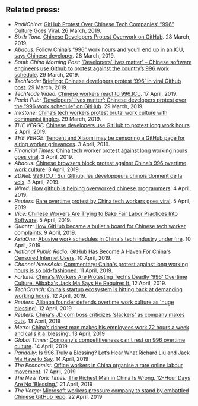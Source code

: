Related press:
---

* *RadiiChina:* [GitHub Protest Over Chinese Tech Companies’ “996” Culture Goes Viral](https://radiichina.com/github-protest-chinese-tech-996/). 26 March, 2019.
* *Sixth Tone:* [Chinese Developers Protest Overwork on GitHub](https://www.sixthtone.com/news/1003771/chinese-developers-protest-overwork-on-github). 28 March, 2019.
* *Abacus:*  [Follow China’s “996” work hours and you’ll end up in an ICU, says Chinese developer](https://www.abacusnews.com/digital-life/follow-chinas-996-work-hours-and-youll-end-icu-says-chinese-developer/article/3003702). 28 March, 2019.
* *South China Morning Post:* [‘Developers’ lives matter’ – Chinese software engineers use Github to protest against the country’s 996 work schedule](https://www.scmp.com/tech/start-ups/article/3003691/developers-lives-matter-chinese-software-engineers-use-github). 29 March, 2019.
* *TechNode:*  [Briefing: Chinese developers protest ‘996’ in viral Github post](https://technode.com/2019/03/29/briefing-chinese-developers-protest-996-in-viral-github-post/). 29 March, 2019.
* *TechNode Video:*  [Chinese workers react to 996.ICU](https://www.youtube.com/watch?v=kz5PntzynZU). 17 April, 2019.
* *Packt Pub:*  [‘Developers’ lives matter’: Chinese developers protest over the “996 work schedule” on GitHub](https://hub.packtpub.com/developers-lives-matter-chinese-developers-protest-over-the-996-work-schedule-on-github/). 29 March, 2019.
* *Inkstone:*  [China’s tech workers protest brutal work culture with communist jingles](https://www.inkstonenews.com/tech/china-tech-workers-protest-996-working-schedule-github/article/3003800). 29 March, 2019.
* *THE VERGE:* [Chinese developers use GitHub to protest long work hours](https://www.theverge.com/2019/4/2/18291035/chinese-developers-github-protest-long-work-hours). 2 April, 2019.
* *THE VERGE:* [Tencent and Xiaomi may be censoring a GitHub page for airing worker grievances](https://www.theverge.com/2019/4/3/18294030/tencent-xiaomi-china-censorship-browser-block-github-page-worker-grievances). 3 April, 2019.
* *Financial Times:*  [China tech worker protest against long working hours goes viral](https://www.ft.com/content/72754638-55d1-11e9-91f9-b6515a54c5b1). 3 April, 2019.
* *Abacus:*  [Chinese browsers block protest against China’s 996 overtime work culture](https://www.abacusnews.com/digital-life/chinese-browsers-block-protest-against-chinas-996-overtime-work-culture/article/3004543). 3 April, 2019.
* *ZDNet:* [996.ICU : Sur Github, les développeurs chinois donnent de la voix](https://www.zdnet.fr/actualites/996icu-sur-github-les-developpeurs-chinois-donnent-de-la-voix-39882985.htm). 3 April, 2019.
* *Wired:* [How github is helping overworked chinese programmers](https://www.wired.com/story/how-github-helping-overworked-chinese-programmers/). 4 April, 2019.
* *Reuters:* [Rare overtime protest by China tech workers goes viral](https://www.reuters.com/article/us-china-tech-labour/rare-overtime-protest-by-china-tech-workers-goes-viral-idUSKCN1RH12B). 5 April, 2019.
* *Vice:* [Chinese Workers Are Trying to Bake Fair Labor Practices Into Software](https://motherboard.vice.com/en_us/article/mbz84n/chinese-workers-are-trying-to-bake-fair-labor-practices-into-software). 5 April, 2019.
* *Quantz:* [How GitHub became a bulletin board for Chinese tech worker complaints](https://qz.com/1589309/996-icu-github-hosts-chinese-tech-worker-complaints/). 9 April, 2019.
* *AsiaOne:* [Abusive work schedules in China's tech industry under fire](https://www.asiaone.com/world/abusive-work-schedules-chinas-tech-industry-under-fire). 10 April, 2019.
* *National Public Radio:* [GitHub Has Become A Haven For China's Censored Internet Users](https://www.npr.org/2019/04/10/709490855/github-has-become-a-haven-for-chinas-censored-internet-users). 10 April, 2019.
* *Channel NewsAsia:* [Commentary: China's protest against long working hours is so old-fashioned](https://www.channelnewsasia.com/news/commentary/china-996-protest-working-long-hours-old-fashioned-11433878). 11 April, 2019.
* *Fortune:* [China's Workers Are Protesting Tech's Deadly '996' Overtime Culture. Alibaba's Jack Ma Says He Requires It.](http://fortune.com/2019/04/12/china-996-jack-ma/) 12 April, 2019.
* *TechCrunch:* [China’s startup ecosystem is hitting back at demanding working hours](https://techcrunch.com/2019/04/12/china-996/). 12 April, 2019.
* *Reuters:* [Alibaba founder defends overtime work culture as 'huge blessing'](https://www.reuters.com/article/us-china-tech-labour/alibaba-founder-defends-overtime-work-culture-as-huge-blessing-idUSKCN1RO1BC?il=0). 12 April, 2019
* *Reuters:* [China's JD.com boss criticizes 'slackers' as company makes cuts](https://www.reuters.com/article/us-jd-com-labour/chinas-jd-com-boss-criticizes-slackers-as-company-makes-cuts-idUSKCN1RP06D). 13 April, 2019
* *Metro:* [China’s richest man makes his employees work 72 hours a week and calls it a ‘blessing’](https://metro.co.uk/2019/04/13/chinas-richest-man-makes-employees-work-72-hours-week-calls-blessing-9197237/). 13 April, 2019
* *Global Times:* [Company's competitiveness can't rest on 996 overtime culture](http://www.globaltimes.cn/content/1145888.shtml). 14 April, 2019
* *Pandaily:* [Is 996 Truly a Blessing? Let’s Hear What Richard Liu and Jack Ma Have to Say](https://pandaily.com/is-996-truly-a-blessing-lets-hear-what-richard-liu-and-jack-ma-has-to-say/). 14 April, 2019
* *The Economist:* [Office workers in China organise a rare online labour movement](https://www.economist.com/china/2019/04/20/office-workers-in-china-organise-a-rare-online-labour-movement). 17 April, 2019
* *The New York Times:* [The Richest Man in China Is Wrong. 12-Hour Days Are No ‘Blessing.’](https://www.nytimes.com/2019/04/21/opinion/jack-ma-996.html). 21 April, 2019
* *The Verge:* [Microsoft workers pressure company to stand by embattled Chinese GitHub repo](https://www.theverge.com/2019/4/22/18511088/microsoft-github-tech-censorship-996-repository-china). 22 April, 2019
